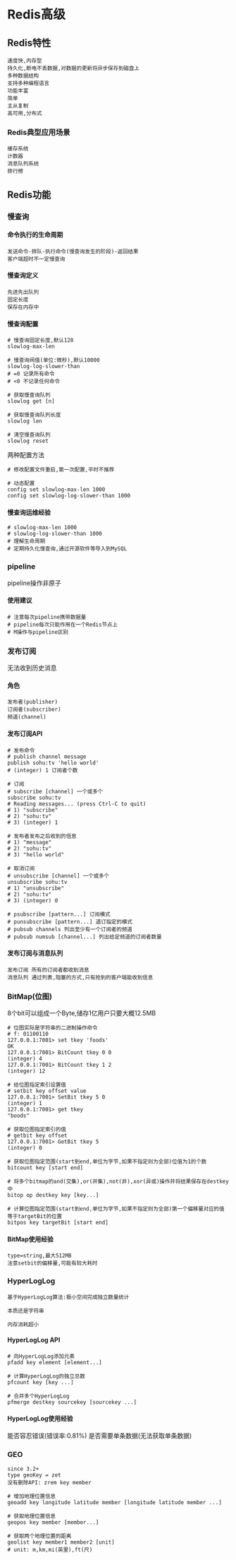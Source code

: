 # Redis高级

## Redis特性

```shell
速度快,内存型
持久化,断电不丢数据,对数据的更新将异步保存到磁盘上
多种数据结构
支持多种编程语言
功能丰富
简单
主从复制
高可用,分布式
```

### Redis典型应用场景

```shell
缓存系统
计数器
消息队列系统
排行榜
```

## Redis功能

### 慢查询

#### 命令执行的生命周期

```shell
发送命令-排队-执行命令(慢查询发生的阶段)-返回结果
客户端超时不一定慢查询
```

#### 慢查询定义

```shell
先进先出队列
固定长度
保存在内存中
```

#### 慢查询配置

```shell
# 慢查询固定长度,默认128
slowlog-max-len

# 慢查询阀值(单位:微秒),默认10000
slowlog-log-slower-than
# =0 记录所有命令
# <0 不记录任何命令

# 获取慢查询队列
slowlog get [n]

# 获取慢查询队列长度
slowlog len

# 清空慢查询队列
slowlog reset
```

两种配置方法

```shell
# 修改配置文件重启,第一次配置,平时不推荐

# 动态配置
config set slowlog-max-len 1000
config set slowlog-log-slower-than 1000
```

#### 慢查询运维经验

```shell
# slowlog-max-len 1000
# slowlog-log-slower-than 1000
# 理解生命周期
# 定期持久化慢查询,通过开源软件等导入到MySQL
```

### pipeline

pipeline操作非原子

#### 使用建议

```shell
# 注意每次pipeline携带数据量
# pipeline每次只能作用在一个Redis节点上
# M操作与pipeline区别
```

### 发布订阅

无法收到历史消息

#### 角色

```shell
发布者(publisher)
订阅者(subscriber)
频道(channel)
```

#### 发布订阅API

```shell
# 发布命令
# publish channel message
publish sohu:tv 'hello world'
# (integer) 1 订阅者个数

# 订阅
# subscribe [channel] 一个或多个
subscribe sohu:tv
# Reading messages... (press Ctrl-C to quit)
# 1) "subscribe"
# 2) "sohu:tv"
# 3) (integer) 1

# 发布者发布之后收到的信息
# 1) "message"
# 2) "sohu:tv"
# 3) "hello world"

# 取消订阅
# unsubscribe [channel] 一个或多个
unsubscribe sohu:tv
# 1) "unsubscribe"
# 2) "sohu:tv"
# 3) (integer) 0

# psubscribe [pattern...] 订阅模式
# punsubscribe [pattern...] 退订指定的模式
# pubsub channels 列出至少有一个订阅者的频道
# pubsub numsub [channel...] 列出给定频道的订阅者数量
```

#### 发布订阅与消息队列

```shell
发布订阅 所有的订阅者都收到消息
消息队列 通过列表,阻塞的方式,只有抢到的客户端能收到信息
```

### BitMap(位图)

8个bit可以组成一个Byte,储存1亿用户只要大概12.5MB

```shell
# 位图实际是字符串的二进制操作命令
# f: 01100110
127.0.0.1:7001> set tkey 'foods'
OK
127.0.0.1:7001> BitCount tkey 0 0
(integer) 4
127.0.0.1:7001> BitCount tkey 1 2
(integer) 12

# 给位图指定索引设置值
# setbit key offset value
127.0.0.1:7001> SetBit tkey 5 0
(integer) 1
127.0.0.1:7001> get tkey
"boods"

# 获取位图指定索引的值
# getbit key offset
127.0.0.1:7001> GetBit tkey 5
(integer) 0

# 获取位图指定范围(start到end,单位为字节,如果不指定则为全部)位值为1的个数
bitcount key [start end]

# 将多个bitmap的and(交集),or(并集),not(非),xor(异或)操作并将结果保存在destkey中
bitop op destkey key [key...]

# 计算位图指定范围(start到end,单位为字节,如果不指定则为全部)第一个偏移量对应的值等于targetBit的位置
bitpos key targetBit [start end]
```

#### BitMap使用经验

```shell
type=string,最大512MB
注意setbit的偏移量,可能有较大耗时
```

### HyperLogLog

```shell
基于HyperLogLog算法:极小空间完成独立数量统计

本质还是字符串

内存消耗超小
```

#### HyperLogLog API

```shell
# 向HyperLogLog添加元素
pfadd key element [element...]

# 计算HyperLogLog的独立总数
pfcount key [key ...]

# 合并多个HyperLogLog
pfmerge destkey sourcekey [sourcekey ...]
```

#### HyperLogLog使用经验

能否容忍错误(错误率:0.81%)
是否需要单条数据(无法获取单条数据)

### GEO

```shell
since 3.2+
type geoKey = zet
没有删除API: zrem key member
```

```shell
# 增加地理位置信息
geoadd key longitude latitude member [longitude latitude member ...]

# 获取地理位置信息
geopos key member [member...]

# 获取两个地理位置的距离
geolist key member1 member2 [unit]
# unit: m,km,mi(英里),ft(尺)
```
